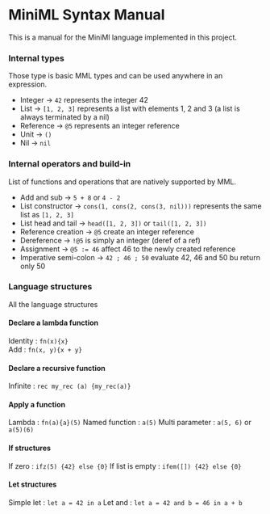 # MiniML Syntax Manual

This is a manual for the MiniMl language implemented in this project.

### Internal types

Those type is basic MML types and can be used anywhere in an expression.

* Integer -> `42` represents the integer 42
* List -> `[1, 2, 3]` represents a list with elements 1, 2 and 3 (a list is always terminated by a nil)
* Reference -> `@5` represents an integer reference
* Unit -> `()`
* Nil -> `nil`

### Internal operators and build-in

List of functions and operations that are natively supported by MML.

* Add and sub -> `5 + 8` or `4 - 2`
* List constructor -> `cons(1, cons(2, cons(3, nil)))` represents the same list as `[1, 2, 3]`
* List head and tail -> `head([1, 2, 3])` or `tail([1, 2, 3])`
* Reference creation -> `@5` create an integer reference
* Dereference -> `!@5` is simply an integer (deref of a ref)
* Assignment -> `@5 := 46` affect 46 to the newly created reference
* Imperative semi-colon -> `42 ; 46 ; 50` evaluate 42, 46 and 50 bu return only 50

### Language structures

All the language structures

#### Declare a lambda function

Identity : `fn(x){x}` \
Add : `fn(x, y){x + y}`

#### Declare a recursive function

Infinite : `rec my_rec (a) {my_rec(a)}`

#### Apply a function

Lambda : `fn(a){a}(5)`
Named function : `a(5)`
Multi parameter : `a(5, 6)` or `a(5)(6)`

#### If structures

If zero : `ifz(5) {42} else {0}`
If list is empty : `ifem([]) {42} else {0}`

#### Let structures

Simple let : `let a = 42 in a`
Let and : `let a = 42 and b = 46 in a + b`

